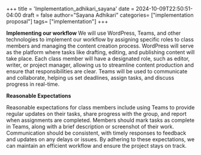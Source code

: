 +++
title = 'Implementation_adhikari_sayana'
date = 2024-10-09T22:50:51-04:00
draft = false
author="Sayana Adhikari"
categories= ["implementation proposal"]
tags= ["implementation"]
+++

**Implementing our workflow**
We will use WordPress, Teams, and other technologies to implement our workflow by assigning specific roles to class members and managing the content creation process. WordPress will serve as the platform where tasks like drafting, editing, and publishing content will take place. Each class member will have a designated role, such as editor, writer, or project manager, allowing us to streamline content production and ensure that responsibilities are clear. Teams will be used to communicate and collaborate, helping us set deadlines, assign tasks, and discuss progress in real-time.

**Reasonable Expectations**

Reasonable expectations for class members include using Teams to provide regular updates on their tasks, share progress with the group, and report when assignments are completed. Members should mark tasks as complete in Teams, along with a brief description or screenshot of their work. Communication should be consistent, with timely responses to feedback and updates on any delays or issues. By adhering to these expectations, we can maintain an efficient workflow and ensure the project stays on track.







 